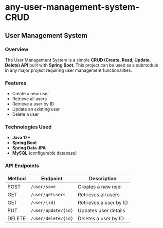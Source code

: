 

# any-user-management-system-CRUD

## User Management System

### Overview

The User Management System is a simple **CRUD (Create, Read, Update, Delete) API** built with **Spring Boot**. This project can be used as a submodule in any major project requiring user management functionalities.

### Features

- Create a new user
- Retrieve all users
- Retrieve a user by ID
- Update an existing user
- Delete a user

### Technologies Used

- **Java 17+**
- **Spring Boot**
- **Spring Data JPA**
- **MySQL** (configurable database)

### API Endpoints

| Method | Endpoint            | Description              |
|--------|---------------------|--------------------------|
| POST   | `/user/save`        | Creates a new user       |
| GET    | `/user/getusers`    | Retrieves all users      |
| GET    | `/user/{id}`        | Retrieves a user by ID   |
| PUT    | `/user/update/{id}` | Updates user details     |
| DELETE | `/user/delete/{id}` | Deletes a user by ID     |

